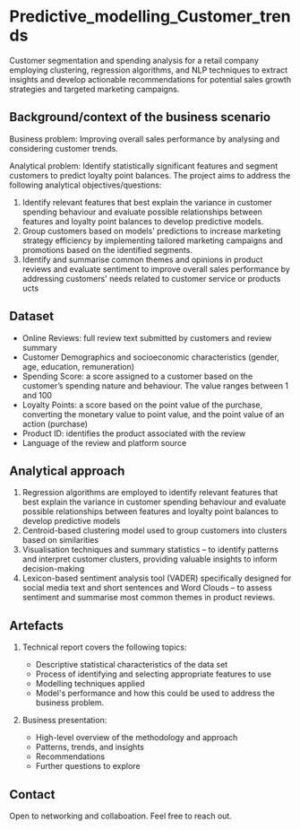 # Predictive_modelling_Customer_trends
Customer segmentation and spending analysis for a retail company employing clustering, regression algorithms, and NLP techniques to extract insights and develop actionable recommendations for potential sales growth strategies and targeted marketing campaigns.


## Background/context of the business scenario

Business problem: Improving overall sales performance by analysing and considering customer trends.

Analytical problem: Identify statistically significant features and segment customers to predict loyalty point balances. 
The project aims to address the following analytical objectives/questions:
1) Identify relevant features that best explain the variance in customer spending behaviour and evaluate possible relationships between features and loyalty point balances to develop predictive models.
2) Group customers based on models' predictions to increase marketing strategy efficiency by implementing tailored marketing campaigns and promotions based on the identified segments.
3) Identify and summarise common themes and opinions in product reviews and evaluate sentiment to improve overall sales performance by addressing customers' needs related to customer service or products
ucts

## Dataset

- Online Reviews: full review text submitted by customers and review summary
- Customer Demographics and socioeconomic characteristics (gender, age, education, remuneration)
- Spending Score: a score assigned to a customer based on the customer’s spending nature and behaviour. The value ranges between 1 and 100
- Loyalty Points: a score based on the point value of the purchase, converting the monetary value to point value, and the point value of an action (purchase)
- Product ID: identifies the product associated with the review
- Language of the review and platform source

## Analytical approach

1) Regression algorithms are employed to identify relevant features that best explain the variance in customer spending behaviour and evaluate possible relationships between features and loyalty point balances to develop predictive models
2) Centroid-based clustering model used to group customers into clusters based on similarities
3) Visualisation techniques and summary statistics – to identify patterns and interpret customer clusters, providing valuable insights to inform decision-making
4) Lexicon-based sentiment analysis tool (VADER) specifically designed for social media text and short sentences and Word Clouds – to assess sentiment and summarise most common themes in product reviews.

## Artefacts

1) Technical report covers the following topics:
   - Descriptive statistical characteristics of the data set
   - Process of identifying and selecting appropriate features to use
   - Modelling techniques applied
   - Model's performance and how this could be used to address the business problem.

2) Business presentation:
   - High-level overview of the methodology and approach
   - Patterns, trends, and insights
   - Recommendations
   - Further questions to explore

## Contact

Open to networking and collaboation. Feel free to reach out.
